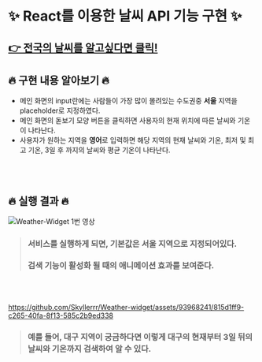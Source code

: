 # ✨ React를 이용한 날씨 API 기능 구현 ✨

## [👉 전국의 날씨를 알고싶다면 클릭!](https://skyllerrr.github.io/Weather-widget/)

## 🔥 구현 내용 알아보기 🔥

* 메인 화면의 input란에는 사람들이 가장 많이 몰려있는 수도권중 **서울** 지역을 placeholder로 지정하였다.
* 메인 화면의 돋보기 모양 버튼을 클릭하면 사용자의 현재 위치에 따른 날씨와 기온이 나타난다.
* 사용자가 원하는 지역을 **영어**로 입력하면 해당 지역의 현재 날씨와 기온, 최저 및 최고 기온, 3일 후 까지의 날씨와 평균 기온이 나타난다.

<br>
<br>

## 🔥 실행 결과 🔥

![Weather-Widget 1번 영상](https://github.com/Skyllerrr/Weather-widget/assets/93968241/1e8210ad-88b8-487e-9a95-2c95b6f6a5e8)


> ### 서비스를 실행하게 되면, 기본값은 **서울 지역**으로 지정되어있다. <br><br> 검색 기능이 활성화 될 때의 애니메이션 효과를 보여준다.

<br>
<br>

https://github.com/Skyllerrr/Weather-widget/assets/93968241/815d1ff9-c265-40fa-8f13-585c2b9ed338

> ### 예를 들어, 대구 지역이 궁금하다면 이렇게 **대구의 현재부터 3일 뒤의 날씨와 기온**까지 검색하여 알 수 있다.
 
